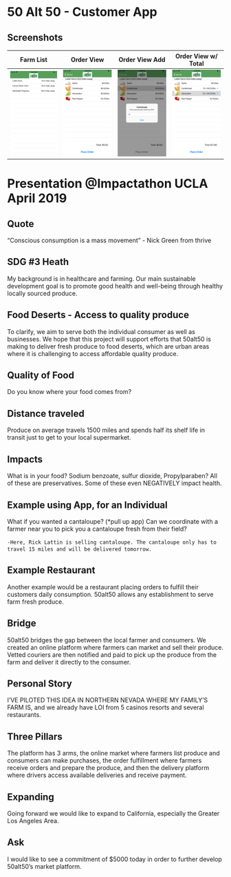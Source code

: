 [//]: # (Image References)

[farm_list]: ./screenshots/farm_list.png "Farm List"
[order_view]: ./screenshots/order_view.png "Order View"
[order_view_add]: ./screenshots/order_view_add.png "Order View Add"
[order_view_with_total]: ./screenshots/order_view_with_total.png "Order View w/Total"

# 50 Alt 50 - Customer App
## Screenshots

Farm List | Order View | Order View Add | Order View w/ Total
--- | --- | --- | ---
![Farm Screenshot][farm_list] | ![Order View Screenshot][order_view] | ![Order View Add Screenshot][order_view_add] | ![Order View w/Total][order_view_with_total] 






# Presentation @Impactathon UCLA April 2019

## Quote
“Conscious consumption is a mass movement” - Nick Green from thrive

## SDG #3 Heath
My background is in healthcare and farming. Our main sustainable development goal is to promote good health and well-being through healthy locally sourced produce. 

## Food Deserts - Access to quality produce
To clarify, we aim to serve both the individual consumer as well as businesses. We hope that this project will support efforts that 50alt50 is making to deliver fresh produce to food deserts, which are urban areas where it is challenging to access affordable quality produce.    


## Quality of Food
Do you know where your food comes from? 

## Distance traveled
Produce on average travels 1500 miles and spends half its shelf life in transit just to get to your local supermarket. 

## Impacts
What is in your food? Sodium benzoate, sulfur dioxide, Propylparaben? All of these are preservatives. Some of these even NEGATIVELY impact health.


## Example using App, for an Individual
What if you wanted a cantaloupe? (*pull up app) Can we coordinate with a farmer near you to pick you a cantaloupe fresh from their field? 

	-Here, Rick Lattin is selling cantaloupe. The cantaloupe only has to travel 15 miles and will be delivered tomorrow. 

## Example Restaurant
Another example would be a restaurant placing orders to fulfill their customers daily consumption. 50alt50 allows any establishment to serve farm fresh produce.    

## Bridge
50alt50 bridges the gap between the local farmer and consumers. We created an online platform where farmers can market and sell their produce. Vetted couriers are then notified and paid to pick up the produce from the farm and deliver it directly to the consumer.

   
## Personal Story
I’VE PILOTED THIS IDEA IN NORTHERN NEVADA WHERE MY FAMILY’S FARM IS, and we already have LOI from 5 casinos resorts and several restaurants. 

## Three Pillars
The platform has 3 arms, the online market where farmers list produce and consumers can make purchases, the order fulfillment where farmers receive orders and prepare the produce, and then the delivery platform where drivers access available deliveries and receive payment. 

## Expanding
Going forward we would like to expand to California, especially the Greater Los Angeles Area. 

## Ask
I would like to see a commitment of $5000 today in order to further develop 50alt50’s market platform.   
